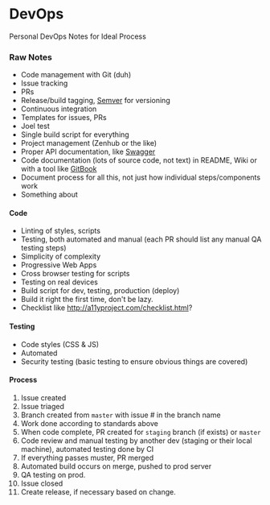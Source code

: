 # DevOps
Personal DevOps Notes for Ideal Process


### Raw Notes
- Code management with Git (duh)
- Issue tracking
- PRs
- Release/build tagging, [Semver](http://semver.org/) for versioning
- Continuous integration
- Templates for issues, PRs
- Joel test
- Single build script for everything
- Project management (Zenhub or the like)
- Proper API documentation, like [Swagger](http://swagger.io/)
- Code documentation (lots of source code, not text) in README, Wiki or with a tool like [GitBook](https://www.gitbook.com/)
- Document process for all this, not just how individual steps/components work
- Something about

#### Code
- Linting of styles, scripts
- Testing, both automated and manual (each PR should list any manual QA testing steps)
- Simplicity of complexity
- Progressive Web Apps
- Cross browser testing for scripts
- Testing on real devices
- Build script for dev, testing, production (deploy)
- Build it right the first time, don't be lazy.
- Checklist like http://a11yproject.com/checklist.html?

#### Testing
- Code styles (CSS & JS)
- Automated
- Security testing (basic testing to ensure obvious things are covered)

#### Process
1. Issue created
2. Issue triaged
3. Branch created from `master` with issue # in the branch name
4. Work done according to standards above
5. When code complete, PR created for `staging` branch (if exists) or `master`
6. Code review and manual testing by another dev (staging or their local machine), automated testing done by CI 
7. If everything passes muster, PR merged
8. Automated build occurs on merge, pushed to prod server
9. QA testing on prod.
10. Issue closed
11. Create release, if necessary based on change.



